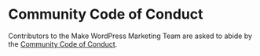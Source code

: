 # Community Code of Conduct

Contributors to the Make WordPress Marketing Team are asked to abide by the [Community Code of Conduct](https://make.wordpress.org/handbook/community-code-of-conduct/).